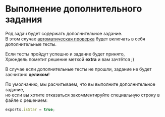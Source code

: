 # Выполнение дополнительного задания

Ряд задач будет содержать дополнительное задание.  
В этом случае [автоматическая проверка](test.md) будет включать в себя дополнительные тесты.

Если тесты пройдут успешно и задание будет принято,  
Хрюндель пометит решение меткой **extra** и вам зачтётся ;)

В случае если дополнительные тесты не прошли,
задание не будет засчитано __целиком__!

По умолчанию, мы расчитываем, что вы выполните дополнительное задание,  
но если вы хотите отказаться закомментируйте специальную строку в файле с решением:

```js
exports.isStar = true;
```
